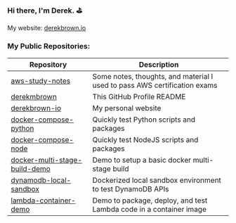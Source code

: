 ### Hi there, I'm Derek. :golf:

My website: [derekbrown.io](https://derekbrown.io)

### My Public Repositories:

| Repository                                                                                | Description                                                               |
| -                                                                                         | -                                                                         |
| [aws-study-notes](https://github.com/derekmbrown/aws-study-notes)                         | Some notes, thoughts, and material I used to pass AWS certification exams |
| [derekmbrown](https://github.com/derekmbrown/derekmbrown)                                 | This GitHub Profile README                                                |
| [derekbrown-io](https://github.com/derekmbrown/derekbrown-io)                             | My personal website                                                       |
| [docker-compose-python](https://github.com/derekmbrown/docker-compose-python)             | Quickly test Python scripts and packages                                  |
| [docker-compose-node](https://github.com/derekmbrown/docker-compose-node)                 | Quickly test NodeJS scripts and packages                                  |
| [docker-multi-stage-build-demo](https://github.com/derekmbrown/multi-stage-build-apache)  | Demo to setup a basic docker multi-stage build                            |
| [dynamodb-local-sandbox](https://github.com/derekmbrown/dynamodb-local-sandbox)           | Dockerized local sandbox environment to test DynamoDB APIs                |
| [lambda-container-demo](https://github.com/derekmbrown/lambda-container-support)          | Demo to package, deploy, and test Lambda code in a container image        |
